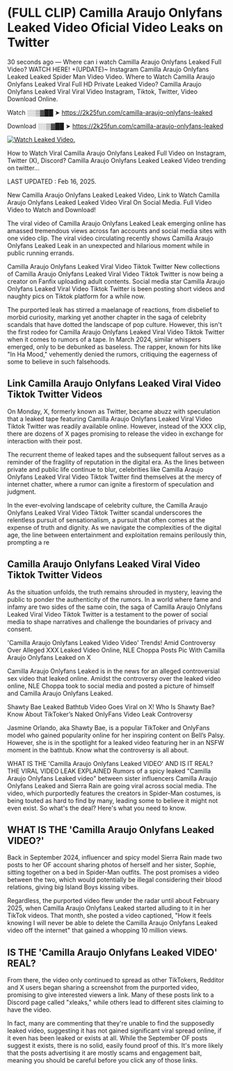 # (FULL CLIP) Camilla Araujo Onlyfans Leaked Video Oficial Video Leaks on Twitter

30 seconds ago — Where can i watch Camilla Araujo Onlyfans Leaked Full Video? WATCH HERE! +(UPDATE)~ Instagram Camilla Araujo Onlyfans Leaked Leaked Spider Man Video Video. Where to Watch Camilla Araujo Onlyfans Leaked Viral Full HD Private Leaked Video? Camilla Araujo Onlyfans Leaked Viral Viral Video Instagram, Tiktok, Twitter, Video Download Online.

Watch ░░▒▓██ ➤ https://2k25fun.com/camilla-araujo-onlyfans-leaked

Download ░░▒▓██ ➤ https://2k25fun.com/camilla-araujo-onlyfans-leaked

[![Watch Leaked Video.](https://miro.medium.com/v2/resize:fit:828/format:webp/1*cilzJN44JGOrTw9NJCrNHA.gif "Watch Leaked Video")](https://2k25fun.com/camilla-araujo-onlyfans-leaked)

How to Watch Viral Camilla Araujo Onlyfans Leaked Full Video on Instagram, Twitter (X), Discord? Camilla Araujo Onlyfans Leaked Leaked Video trending on twitter...

LAST UPDATED : Feb 16, 2025.

New Camilla Araujo Onlyfans Leaked Leaked Video, Link to Watch Camilla Araujo Onlyfans Leaked Leaked Video Viral On Social Media. Full Video Video to Watch and Download!

The viral video of Camilla Araujo Onlyfans Leaked Leak emerging online has amassed tremendous views across fan accounts and social media sites with one video clip. The viral video circulating recently shows Camilla Araujo Onlyfans Leaked Leak in an unexpected and hilarious moment while in public running errands.

Camilla Araujo Onlyfans Leaked Viral Video Tiktok Twitter New collections of Camilla Araujo Onlyfans Leaked Viral Video Tiktok Twitter is now being a creator on Fanfix uploading adult contents. Social media star Camilla Araujo Onlyfans Leaked Viral Video Tiktok Twitter is been posting short videos and naughty pics on Tiktok platform for a while now.

The purported leak has stirred a maelanage of reactions, from disbelief to morbid curiosity, marking yet another chapter in the saga of celebrity scandals that have dotted the landscape of pop culture. However, this isn't the first rodeo for Camilla Araujo Onlyfans Leaked Viral Video Tiktok Twitter when it comes to rumors of a tape. In March 2024, similar whispers emerged, only to be debunked as baseless. The rapper, known for hits like "In Ha Mood," vehemently denied the rumors, critiquing the eagerness of some to believe in such falsehoods.

## Link Camilla Araujo Onlyfans Leaked Viral Video Tiktok Twitter Videos

On Monday, X, formerly known as Twitter, became abuzz with speculation that a leaked tape featuring Camilla Araujo Onlyfans Leaked Viral Video Tiktok Twitter was readily available online. However, instead of the XXX clip, there are dozens of X pages promising to release the video in exchange for interaction with their post.

The recurrent theme of leaked tapes and the subsequent fallout serves as a reminder of the fragility of reputation in the digital era. As the lines between private and public life continue to blur, celebrities like Camilla Araujo Onlyfans Leaked Viral Video Tiktok Twitter find themselves at the mercy of internet chatter, where a rumor can ignite a firestorm of speculation and judgment.

In the ever-evolving landscape of celebrity culture, the Camilla Araujo Onlyfans Leaked Viral Video Tiktok Twitter scandal underscores the relentless pursuit of sensationalism, a pursuit that often comes at the expense of truth and dignity. As we navigate the complexities of the digital age, the line between entertainment and exploitation remains perilously thin, prompting a re

##  Camilla Araujo Onlyfans Leaked Viral Video Tiktok Twitter Videos

As the situation unfolds, the truth remains shrouded in mystery, leaving the public to ponder the authenticity of the rumors. In a world where fame and infamy are two sides of the same coin, the saga of Camilla Araujo Onlyfans Leaked Viral Video Tiktok Twitter is a testament to the power of social media to shape narratives and challenge the boundaries of privacy and consent.

'Camilla Araujo Onlyfans Leaked Video Video' Trends! Amid Controversy Over Alleged XXX Leaked Video Online, NLE Choppa Posts Pic With Camilla Araujo Onlyfans Leaked on X

Camilla Araujo Onlyfans Leaked is in the news for an alleged controversial sex video that leaked online. Amidst the controversy over the leaked video online, NLE Choppa took to social media and posted a picture of himself and Camilla Araujo Onlyfans Leaked.

Shawty Bae Leaked Bathtub Video Goes Viral on X! Who Is Shawty Bae? Know About TikToker’s Naked OnlyFans Video Leak Controversy

Jasmine Orlando, aka Shawty Bae, is a popular TikToker and OnlyFans model who gained popularity online for her inspiring content on Bell’s Palsy. However, she is in the spotlight for a leaked video featuring her in an NSFW moment in the bathtub. Know what the controversy is all about.

WHAT IS THE 'Camilla Araujo Onlyfans Leaked VIDEO' AND IS IT REAL? THE VIRAL VIDEO LEAK EXPLAINED Rumors of a spicy leaked "Camilla Araujo Onlyfans Leaked video" between sister influencers Camilla Araujo Onlyfans Leaked and Sierra Rain are going viral across social media. The video, which purportedly features the creators in Spider-Man costumes, is being touted as hard to find by many, leading some to believe it might not even exist. So what's the deal? Here's what you need to know.

## WHAT IS THE 'Camilla Araujo Onlyfans Leaked VIDEO?'

Back in September 2024, influencer and spicy model Sierra Rain made two posts to her OF account sharing photos of herself and her sister, Sophie, sitting together on a bed in Spider-Man outfits. The post promises a video between the two, which would potentially be illegal considering their blood relations, giving big Island Boys kissing vibes.

Regardless, the purported video flew under the radar until about February 2025, when Camilla Araujo Onlyfans Leaked started alluding to it in her TikTok videos. That month, she posted a video captioned, "How it feels knowing I will never be able to delete the Camilla Araujo Onlyfans Leaked video off the internet" that gained a whopping 10 million views.

## IS THE 'Camilla Araujo Onlyfans Leaked VIDEO' REAL?

From there, the video only continued to spread as other TikTokers, Redditor and X users began sharing a screenshot from the purported video, promising to give interested viewers a link. Many of these posts link to a Discord page called "xleaks," while others lead to different sites claiming to have the video.

In fact, many are commenting that they're unable to find the supposedly leaked video, suggesting it has not gained significant viral spread online, if it even has been leaked or exists at all. While the September OF posts suggest it exists, there is no solid, easily found proof of this. It's more likely that the posts advertising it are mostly scams and engagement bait, meaning you should be careful before you click any of those links.